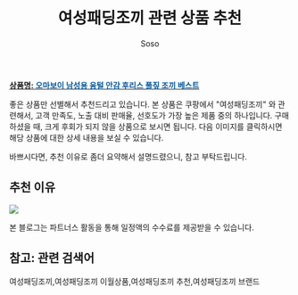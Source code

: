 ﻿---
layout: post
title:  "여성패딩조끼 관련 상품 추천"
author: Soso
categories: [ 디저털/가전 ]
tags: [여성패딩조끼,여성패딩조끼 이월상품,여성패딩조끼 추천,여성패딩조끼 브랜드]
image: https://ads-partners.coupang.com/image1/nLh--C5RAv1VNuaFnOoJBfofvwfXoau4nQeMz0LQ7CZwgEnvb6WZqejFddYEaNHGSC507rMORi9NZjk8N2vF0r625Yxhf83HBwxFnAzjnf4E9yl4yIM_vVppcn6HX3e1ZvbW4ElZp--5-Xu2FHkjXvzyXvjt7jE6x0h9Ac6sd_VVxSiPIsVhRN2b8z_jEiggETUPDw_AyVPEEN1cjN_lWV7nvfEtCcb-_XhP7DtTFQtEKe5Mb_3NEJLv2SYAvQbqcubYP6-iGfYzEeOyEU73LL1H6TvUhfQC_SLOVdts2nNkASu8 
description: "쿠팡에서 여성패딩조끼 관련 상품으로 가장 고객 선호도가 높은 제품 중 하나입니다."
---

<a href="https://link.coupang.com/re/AFFSDP?lptag=AF5673682&pageKey=2237560491&itemId=3821051824&vendorItemId=87018566279&traceid=V0-153-c959a92e5b056bbb&clickBeacon=BRNWvd3I21edQiRPV0fEbYu1f2YymWCfHopC%2Fexv143sKqyRL6QlRi4BEiznpW0sW3yN5Elm%2FMIVimbPS2c%2F1i70Yz%2BKJ3ozEQePeUEpnWOAo5SyOfgmDyDxUPQ2gyFkylupWzqosVLiW%2FVbHKEmYfmn7GQXVQXY80BtyEJdK9aEN9RWOqqU6%2Fw4rU2WLOLxkkwGZVZ5IdIvFSBopugHjAb647OxEXBCF3h5iy2DExa64GgOI3zInWk%2F5hQiFaupR48tltWHeK%2FFLllqjPD%2BHncwO5T5xwVJfkE75zdcr1f%2B5sEtKH3hA3OF2COr4XNyaysIyMWUIC7pAOoLVLffoHOm3Frz2ZRXASB%2FuHAjYrHFaS2r0%2BI8EJgW8fiZCn7GyEAiaPkyJqDHmFpWTL0zvZ6%2FgVjq1eOstVxtl9XC9whmXUCLCyO7UoarTek7%2FbEV%2FIIi%2BCVW%2FVYAUW1JVlhSRvKj9fQ015NpP%2FyShcDXA64v16ilVTnq9Z2Exxy6LmvDbp5MAwZupw0jF3Hw1lwA6t6dPnFkk3NRQjdbw0aOrVOqgMPuuzxOwnPDzqKwnnrxq2C9z8F5VEnUcOVkEm3nmjhWPM5AciyfUpfyLWVqO0r2r8C3ds1BWSzhm4y5uMwEvYa6ygj0Scy1iZyhUHNKhdAGKf9ZXCJCYU%2Fq%2FS4cituFHc8tY%2FSO4pwbe3l700iNhG6u17oedpc5zMuV%2B9eibA3y9i8HHMWJVs%2FUanv1XLMt8dvkblbLsFGu3MFo3gAga7%2FVoeac9Juu4hvd6IzaQEuYQnjQv90dUpSb4KsdtUVC1OxuRlJmzr%2BL4%2FQATeNj%2BdtEDT7bbcMo8eltMzBpeXT6T%2F2P1kWolmMwzFX3MgeBzq4Cwcc6kXX%2FqQVtpoWP&requestid=20231116174527390039788493&token=31850C%7CMIXED"><b>상품명: <font color='#01579B'>오마보이 남성용 융털 안감 후리스 풀짚 조끼 베스트</font></b></a>

좋은 상품만 선별해서 추천드리고 있습니다.
본 상품은 쿠팡에서 "여성패딩조끼" 와 관련해서, 고객 만족도, 노출 대비 판매율, 선호도가 가장 높은 제품 중의 하나입니다.
구매하셨을 때, 크게 후회가 되지 않을 상품으로 보시면 됩니다. 
다음 이미지를 클릭하시면 해당 상품에 대한 상세 내용을 보실 수 있습니다.

바쁘시다면, 추천 이유로 좀더 요약해서 설명드렸으니, 참고 부탁드립니다.

## 추천 이유 

<a href="https://link.coupang.com/re/AFFSDP?lptag=AF5673682&pageKey=2237560491&itemId=3821051824&vendorItemId=87018566279&traceid=V0-153-c959a92e5b056bbb&clickBeacon=BRNWvd3I21edQiRPV0fEbYu1f2YymWCfHopC%2Fexv143sKqyRL6QlRi4BEiznpW0sW3yN5Elm%2FMIVimbPS2c%2F1i70Yz%2BKJ3ozEQePeUEpnWOAo5SyOfgmDyDxUPQ2gyFkylupWzqosVLiW%2FVbHKEmYfmn7GQXVQXY80BtyEJdK9aEN9RWOqqU6%2Fw4rU2WLOLxkkwGZVZ5IdIvFSBopugHjAb647OxEXBCF3h5iy2DExa64GgOI3zInWk%2F5hQiFaupR48tltWHeK%2FFLllqjPD%2BHncwO5T5xwVJfkE75zdcr1f%2B5sEtKH3hA3OF2COr4XNyaysIyMWUIC7pAOoLVLffoHOm3Frz2ZRXASB%2FuHAjYrHFaS2r0%2BI8EJgW8fiZCn7GyEAiaPkyJqDHmFpWTL0zvZ6%2FgVjq1eOstVxtl9XC9whmXUCLCyO7UoarTek7%2FbEV%2FIIi%2BCVW%2FVYAUW1JVlhSRvKj9fQ015NpP%2FyShcDXA64v16ilVTnq9Z2Exxy6LmvDbp5MAwZupw0jF3Hw1lwA6t6dPnFkk3NRQjdbw0aOrVOqgMPuuzxOwnPDzqKwnnrxq2C9z8F5VEnUcOVkEm3nmjhWPM5AciyfUpfyLWVqO0r2r8C3ds1BWSzhm4y5uMwEvYa6ygj0Scy1iZyhUHNKhdAGKf9ZXCJCYU%2Fq%2FS4cituFHc8tY%2FSO4pwbe3l700iNhG6u17oedpc5zMuV%2B9eibA3y9i8HHMWJVs%2FUanv1XLMt8dvkblbLsFGu3MFo3gAga7%2FVoeac9Juu4hvd6IzaQEuYQnjQv90dUpSb4KsdtUVC1OxuRlJmzr%2BL4%2FQATeNj%2BdtEDT7bbcMo8eltMzBpeXT6T%2F2P1kWolmMwzFX3MgeBzq4Cwcc6kXX%2FqQVtpoWP&requestid=20231116174527390039788493&token=31850C%7CMIXED"><img src="http://image1.coupangcdn.com/image/vendor_inventory/a064/403a50e5ac240b6f1876769ccb3449d0b770e80d697327b7d7ef2e98d025.jpg"></a> 

본 블로그는 파트너스 활동을 통해 일정액의 수수료를 제공받을 수 있습니다.

## 참고: 관련 검색어    
여성패딩조끼,여성패딩조끼 이월상품,여성패딩조끼 추천,여성패딩조끼 브랜드
